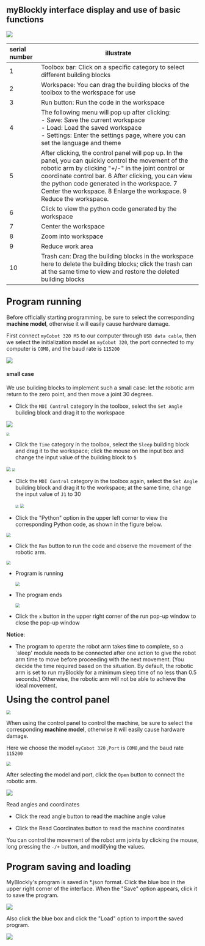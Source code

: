 ## **myBlockly interface display and use of basic functions**

<img src="./img/interface/1.png" />





| serial number | illustrate                                                   |
| :------------ | ------------------------------------------------------------ |
| 1             | Toolbox bar: Click on a specific category to select different building blocks |
| 2             | Workspace: You can drag the building blocks of the toolbox to the workspace for use |
| 3             | Run button: Run the code in the workspace                    |
| 4             | The following menu will pop up after clicking:<br /> - Save: Save the current workspace<br /> - Load: Load the saved workspace<br /> - Settings: Enter the settings page, where you can set the language and theme |
| 5             | After clicking, the control panel will pop up. In the panel, you can quickly control the movement of the robotic arm by clicking "+/-" in the joint control or coordinate control bar. 6 After clicking, you can view the python code generated in the workspace. 7 Center the workspace. 8 Enlarge the workspace. 9 Reduce the workspace. |
| 6             | Click to view the python code generated by the workspace     |
| 7             | Center the workspace                                         |
| 8             | Zoom into workspace                                          |
| 9             | Reduce work area                                             |
| 10            | Trash can: Drag the building blocks in the workspace here to delete the building blocks; click the trash can at the same time to view and restore the deleted building blocks |





## **<font size=5>Program running</font>**

Before officially starting programming, be sure to select the corresponding **machine model**, otherwise it will easily cause hardware damage.

First connect `myCobot 320 M5` to our computer through `USB data cable`, then we select the initialization model as `myCobot 320`, the port connected to my computer is `COM8`, and the baud rate is `115200`

![](.\img\interface\2.png)



#### small case

We use building blocks to implement such a small case: let the robotic arm return to the zero point, and then move a joint 30 degrees.



- Click the `MDI Control` category in the toolbox, select the `Set Angle` building block and drag it to the workspace

![](.\img\interface\小案例1.png)

<img src=".\img\interface\小案例2.png" style="zoom:50%;" />

- Click the `Time` category in the toolbox, select the `Sleep` building block and drag it to the workspace; click the mouse on the input box and change the input value of the building block to `5`

<img src=".\img\interface\小案例3.png" style="zoom:67%;" />

<img src=".\img\interface\小案例4.png" style="zoom: 50%;" />

- Click the `MDI Control` category in the toolbox again, select the `Set Angle` building block and drag it to the workspace; at the same time, change the input value of `J1` to 30

  <img src=".\img\interface\小案例5.png" style="zoom: 50%;" />



  <img src=".\img\interface\小案例6.png" style="zoom: 67%;" />





- Click the "Python" option in the upper left corner to view the corresponding Python code, as shown in the figure below.

<img src=".\img\interface\小案例代码.png" style="zoom:67%;" />



- Click the `Run` button to run the code and observe the movement of the robotic arm.

<img src=".\img\interface\run.png" style="zoom:67%;" />



- Program is running

  <img src=".\img\interface\run1.png" style="zoom:67%;" />

- The program ends

  <img src=".\img\interface\run2.png" style="zoom:67%;" />



- Click the `x` button in the upper right corner of the run pop-up window to close the pop-up window



**Notice**:

- The program to operate the robot arm takes time to complete, so a `sleep' module needs to be connected after one action to give the robot arm time to move before proceeding with the next movement. (You decide the time required based on the situation. By default, the robotic arm is set to run myBlockly for a minimum sleep time of no less than 0.5 seconds.) Otherwise, the robotic arm will not be able to achieve the ideal movement.



**<font size=5>Using the control panel</font>**



<img src="./img/interface/open_qm.png" style="zoom:67%;" />







When using the control panel to control the machine, be sure to select the corresponding **machine model**, otherwise it will easily cause hardware damage.



Here we choose the model `myCobot 320` ,`Port` is `COM8`,and the baud rate `115200`

<img src="./img/interface/qm.png" style="zoom: 67%;" />



After selecting the model and port, click the `Open` button to connect the robotic arm.

![](./img/interface/open.png)

Read angles and coordinates

- Click the read angle button to read the machine angle value

- Click the Read Coordinates button to read the machine coordinates



You can control the movement of the robot arm joints by clicking the mouse, long pressing the `-/+` button, and modifying the values.





## **<font size=5>Program saving and loading</font>**

MyBlockly's program is saved in *.json format. Click the blue box in the upper right corner of the interface. When the "Save" option appears, click it to save the program.

<img src="./img/interface/save.png" />





Also click the blue box and click the "Load" option to import the saved program.

<img src="./img/interface/load.png" />